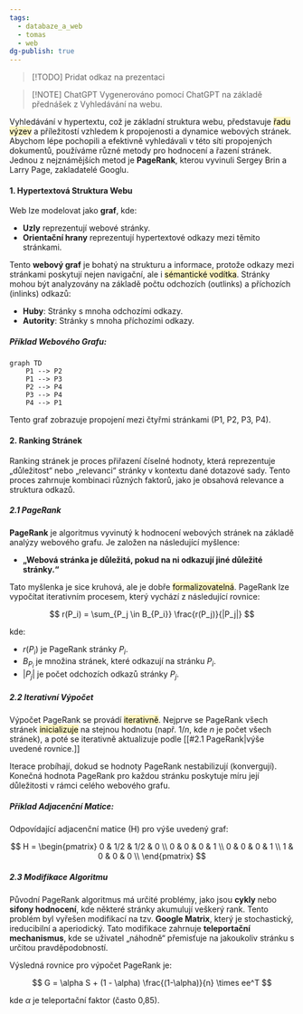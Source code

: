 ```yaml
---
tags:
  - databaze_a_web
  - tomas
  - web
dg-publish: true
---
```

> [!TODO] Pridat odkaz na prezentaci

> [!NOTE] ChatGPT
> Vygenerováno pomocí ChatGPT na základě přednášek z Vyhledávání na webu.

Vyhledávání v hypertextu, což je základní struktura webu, představuje <mark style="background: #FFF3A3A6;">řadu výzev</mark> a příležitostí vzhledem k propojenosti a dynamice webových stránek. Abychom lépe pochopili a efektivně vyhledávali v této síti propojených dokumentů, používáme různé metody pro hodnocení a řazení stránek. Jednou z nejznámějších metod je **PageRank**, kterou vyvinuli Sergey Brin a Larry Page, zakladatelé Googlu.

#### 1. Hypertextová Struktura Webu
Web lze modelovat jako **graf**, kde:
- **Uzly** reprezentují webové stránky.
- **Orientační hrany** reprezentují hypertextové odkazy mezi těmito stránkami.

Tento **webový graf** je bohatý na strukturu a informace, protože odkazy mezi stránkami poskytují nejen navigační, ale i <mark style="background: #FFF3A3A6;">sémantické vodítka</mark>. Stránky mohou být analyzovány na základě počtu odchozích (outlinks) a příchozích (inlinks) odkazů:
- **Huby**: Stránky s mnoha odchozími odkazy.
- **Autority**: Stránky s mnoha příchozími odkazy.

##### Příklad Webového Grafu:

```mermaid
graph TD
    P1 --> P2
    P1 --> P3
    P2 --> P4
    P3 --> P4
    P4 --> P1
```

Tento graf zobrazuje propojení mezi čtyřmi stránkami (P1, P2, P3, P4).

#### 2. Ranking Stránek
Ranking stránek je proces přiřazení číselné hodnoty, která reprezentuje „důležitost“ nebo „relevanci“ stránky v kontextu dané dotazové sady. Tento proces zahrnuje kombinaci různých faktorů, jako je obsahová relevance a struktura odkazů.

##### 2.1 PageRank
**PageRank** je algoritmus vyvinutý k hodnocení webových stránek na základě analýzy webového grafu. Je založen na následující myšlence:
- **„Webová stránka je důležitá, pokud na ni odkazují jiné důležité stránky.“**

Tato myšlenka je sice kruhová, ale je dobře <mark style="background: #FFF3A3A6;">formalizovatelná</mark>. PageRank lze vypočítat iterativním procesem, který vychází z následující rovnice:

$$
r(P_i) = \sum_{P_j \in B_{P_i}} \frac{r(P_j)}{|P_j|}
$$

kde:
- $r(P_i)$ je PageRank stránky $P_i$.
- $B_{P_i}$ je množina stránek, které odkazují na stránku $P_i$.
- $|P_j|$ je počet odchozích odkazů stránky $P_j$.

##### 2.2 Iterativní Výpočet
Výpočet PageRank se provádí <mark style="background: #FFF3A3A6;">iterativně</mark>. Nejprve se PageRank všech stránek <mark style="background: #FFF3A3A6;">inicializuje</mark> na stejnou hodnotu (např. $1/n$, kde $n$ je počet všech stránek), a poté se iterativně aktualizuje podle [[#2.1 PageRank|výše uvedené rovnice.]]

Iterace probíhají, dokud se hodnoty PageRank nestabilizují (konvergují). Konečná hodnota PageRank pro každou stránku poskytuje míru její důležitosti v rámci celého webového grafu.

##### Příklad Adjacenční Matice:

Odpovídající adjacenční matice (H) pro výše uvedený graf:

$$
H = \begin{pmatrix}
0 & 1/2 & 1/2 & 0 \\
0 & 0 & 0 & 1 \\
0 & 0 & 0 & 1 \\
1 & 0 & 0 & 0 \\
\end{pmatrix}
$$

##### 2.3 Modifikace Algoritmu
Původní PageRank algoritmus má určité problémy, jako jsou **cykly** nebo **sifony hodnocení**, kde některé stránky akumulují veškerý rank. Tento problém byl vyřešen modifikací na tzv. **Google Matrix**, který je stochastický, ireducibilní a aperiodický. Tato modifikace zahrnuje **teleportační mechanismus**, kde se uživatel „náhodně“ přemisťuje na jakoukoliv stránku s určitou pravděpodobností.

Výsledná rovnice pro výpočet PageRank je:

$$
G = \alpha S + (1 - \alpha) \frac{(1-\alpha)}{n} \times ee^T
$$

kde $\alpha$ je teleportační faktor (často 0,85).